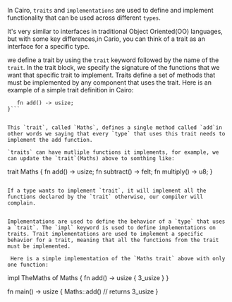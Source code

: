 In Cairo, `traits` and `implementations` are used to define and implement functionality that can be used across different `types`.

It's very similar to interfaces in traditional Object Oriented(OO) languages, but with some key differences,in Cario, you can think of a trait as an interface for a specific type.

we define a trait by using the `trait` keyword followed by the name of the `trait`. In the trait block, we specify the signature of the functions that we want that specific trait to implement. Traits define a set of methods that must be implemented by any component that uses the trait. Here is an example of a simple trait definition in Cairo:

````trait Maths {
   fn add() -> usize;
}```


This `trait`, called `Maths`, defines a single method called `add`in other words we saying that every `type` that uses this trait needs to implement the add function.

`traits` can have mutliple functions it implements, for example, we can update the `trait`(Maths) above to somthing like:

````

trait Maths {
fn add() -> usize;
fn subtract() -> felt;
fn multiply() -> u8;
}

```

If a type wants to implement `trait`, it will implement all the functions declared by the `trait` otherwise, our compiler will complain.


Implementations are used to define the behavior of a `type` that uses a `trait`. The `impl` keyword is used to define implementations on traits. Trait implementations are used to implement a specific behavior for a trait, meaning that all the functions from the trait must be implemented.

 Here is a simple implementation of the `Maths trait` above with only one function:

```

impl TheMaths of Maths {
fn add() -> usize {
3_usize
}
}

fn main() -> usize {
Maths::add() // returns 3_usize
}

```

```
